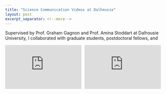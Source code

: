 ```yaml
---
title: "Science Communication Videos at Dalhousie"
layout: post
excerpt_separator: <!--more-->
---
```

Supervised by Prof. Graham Gagnon and Prof. Amina Stoddart at Dalhousie University, I collaborated with graduate students, postdoctoral fellows, and


<div style="margin-top:1em;margin-bottom:1em">
  <div style="position:relative;padding-top:28.125%;">
    <iframe src="https://www.youtube.com/embed/5czbjc4iVMA" frameborder="0" allowfullscreen
      style="position:absolute;top:0;left:0;width:49%;height:100%;"></iframe>
      <iframe src="https://www.youtube.com/embed/5czbjc4iVMA" frameborder="0" allowfullscreen
        style="position:absolute;top:0;right:0;width:49%;height:100%;"></iframe>
  </div>
</div>
